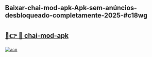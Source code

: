 ## Baixar-chai-mod-apk-Apk-sem-anúncios-desbloqueado-completamente-2025-#c18wg

# <h2><a href="https://ainizakaria.my?title=chai-mod-apk&ref=20M">🔗👉 🔴 chai-mod-apk</a></h2>

[![acn](https://github.com/user-attachments/assets/0f9c940e-d8b0-45ae-aac7-cd30a18b3e1c)](https://ainizakaria.my?title=chai-mod-apk&ref=20M)

